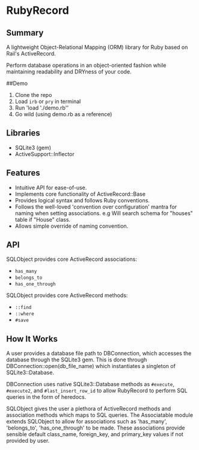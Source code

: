 # RubyRecord

## Summary

A lightweight Object-Relational Mapping (ORM) library for Ruby based on Rail's
ActiveRecord.

Perform database operations in an object-oriented fashion while maintaining
readability and DRYness of your code.

##Demo

1. Clone the repo
2. Load `irb` or `pry` in terminal
3. Run 'load './demo.rb''
4. Go wild (using demo.rb as a reference)

## Libraries

- SQLite3 (gem)
- ActiveSupport::Inflector

## Features

- Intuitive API for ease-of-use.
- Implements core functionality of ActiveRecord::Base
- Provides logical syntax and follows Ruby conventions.
- Follows the well-loved 'convention over configuration' mantra for naming
when setting associations. e.g Will search schema for "houses" table if "House"
class.
- Allows simple override of naming convention.

## API

SQLObject provides core ActiveRecord associations:

- `has_many`
- `belongs_to`
- `has_one_through`

SQLObject provides core ActiveRecord methods:

- `::find`
- `::where`
- `#save`

## How It Works

A user provides a database file path to DBConnection, which accesses the database
through the SQLite3 gem. This is done through DBConnection::open(db_file_name)
which instantiates a singleton of SQLite3::Database.

DBConnection uses native SQLite3::Database methods as `#execute`, `#execute2`,
and `#last_insert_row_id` to allow RubyRecord to perform SQL queries in the
form of heredocs.

SQLObject gives the user a plethora of ActiveRecord methods and association
methods which maps to SQL queries. The Associatable module extends SQLObject to
allow for associations such as 'has_many', 'belongs_to', 'has_one_through' to be
made. These associations provide sensible default class_name, foreign_key, and
primary_key values if not provided by user.
